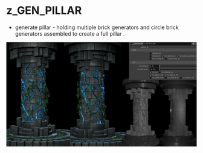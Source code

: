 # z_GEN_PILLAR
- generate pillar - holding multiple brick generators and circle brick generators assembled to create a full pillar .

![z_GEN_PILLAR](https://raw.githubusercontent.com/CorvaeOboro/zenv/master/hip/z_GEN_PILLAR/z_GEN_PILLAR.jpg?raw=true "z_GEN_PILLAR")

